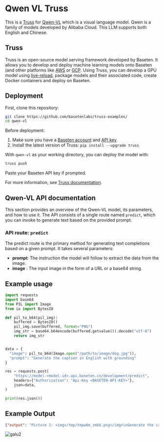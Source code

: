 # Qwen VL Truss

This is a [Truss](https://truss.baseten.co/) for [Qwen-VL](https://huggingface.co/Qwen/Qwen-VL) which is a visual language model. Qwen is a family of models developed by Alibaba Cloud. This LLM supports both English and Chinese.

## Truss

Truss is an open-source model serving framework developed by Baseten. It allows you to develop and deploy machine learning models onto Baseten (and other platforms like [AWS](https://truss.baseten.co/deploy/aws) or [GCP](https://truss.baseten.co/deploy/gcp). Using Truss, you can develop a GPU model using [live-reload](https://baseten.co/blog/technical-deep-dive-truss-live-reload), package models and their associated code, create Docker containers and deploy on Baseten.


## Deployment

First, clone this repository:

```sh
git clone https://github.com/basetenlabs/truss-examples/
cd qwen-vl
```

Before deployment:

1. Make sure you have a [Baseten account](https://app.baseten.co/signup) and [API key](https://app.baseten.co/settings/account/api_keys).
2. Install the latest version of Truss: `pip install --upgrade truss`

With `qwen-vl` as your working directory, you can deploy the model with:

```sh
truss push
```

Paste your Baseten API key if prompted.

For more information, see [Truss documentation](https://truss.baseten.co).


## Qwen-VL API documentation

This section provides an overview of the Qwen-VL model, its parameters, and how to use it. The API consists of a single route named  `predict`, which you can invoke to generate text based on the provided prompt.

### API route: `predict`

The predict route is the primary method for generating text completions based on a given prompt. It takes several parameters:

- __prompt__: The instruction the model will follow to extract the data from the image.
- __image__ : The input image in the form of a URL or a base64 string.


## Example usage

```python
import requests
import base64
from PIL import Image
from io import BytesIO

def pil_to_b64(pil_img):
    buffered = BytesIO()
    pil_img.save(buffered, format="PNG")
    img_str = base64.b64encode(buffered.getvalue()).decode("utf-8")
    return img_str


data = {
  "image": pil_to_b64(Image.open("/path/to/image/dog.jpg")),
  "prompt": "Generate the caption in English with grounding"
}

res = requests.post(
    "https://model-<model-id>.api.baseten.co/development/predict",
    headers={"Authorization": "Api-Key <BASETEN-API-KEY>"},
    json=data,
)

print(res.json())
```

## Example Output

```json
{"output": "Picture 1: <img>/tmp/tmpw6m_zmbk.png</img>\nGenerate the caption in English with grounding<ref> A maltese dog</ref><box>(385,361),(783,934)</box> in a flower garden<|endoftext|>"}
```
![galu2](https://github.com/basetenlabs/truss-examples/assets/15642666/459d5a5a-37b0-49aa-830c-d933840c40a2)
